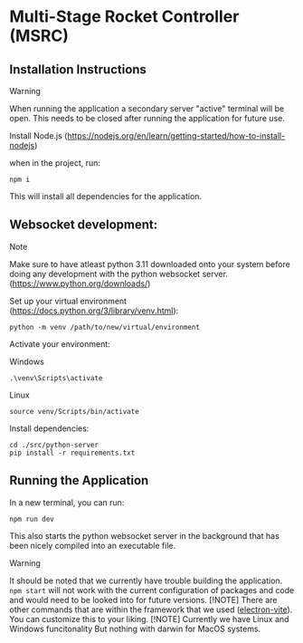 # Multi-Stage Rocket Controller (MSRC)

## Installation Instructions
>[!WARNING]
> When running the application a secondary server "active" terminal will be open. This needs to be closed after running the application for future use.
>
Install Node.js (https://nodejs.org/en/learn/getting-started/how-to-install-nodejs)

when in the project, run:
```
npm i
```
This will install all dependencies for the application.

## Websocket development:
>[!NOTE]
> Make sure to have atleast python 3.11 downloaded onto your system before doing any development with the python websocket server.
>(https://www.python.org/downloads/)

Set up your virtual environment (https://docs.python.org/3/library/venv.html):
```
python -m venv /path/to/new/virtual/environment
```
Activate your environment:

Windows
```
.\venv\Scripts\activate
```

Linux
```
source venv/Scripts/bin/activate
```

Install dependencies:
```
cd ./src/python-server
pip install -r requirements.txt
```

## Running the Application
In a new terminal, you can run:
```
npm run dev
```
This also starts the python websocket server in the background that has been nicely compiled into an executable file.
>[!WARNING]
>It should be noted that we currently have trouble building the application.
>```npm start``` will not work with the current configuration of packages and code and would need to be looked into for future versions.
>[!NOTE]
> There are other commands that are within the framework that we used ([electron-vite](https://electron-vite.org/)). You can customize this to your liking. 
>[!NOTE]
>Currently we have Linux and Windows funcitonality But nothing with darwin for MacOS systems.

